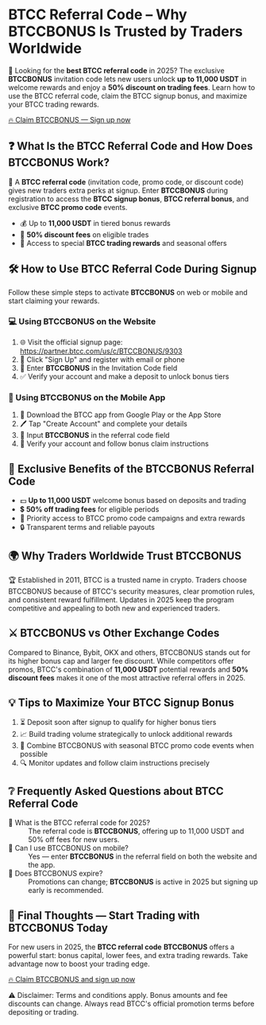 
<h1> BTCC Referral Code – Why BTCCBONUS Is Trusted by Traders Worldwide</h1>
<p>🚀 Looking for the <strong>best BTCC referral code</strong> in 2025? The exclusive <strong>BTCCBONUS</strong> invitation code lets new users unlock <strong>up to 11,000 USDT</strong> in welcome rewards and enjoy a <strong>50% discount on trading fees</strong>. Learn how to use the BTCC referral code, claim the BTCC signup bonus, and maximize your BTCC trading rewards.</p>
<p><a href="https://partner.btcc.com/us/c/BTCCBONUS/9303" target="_blank" rel="noopener">🔥 Claim BTCCBONUS — Sign up now</a></p>
<img src="https://images.mirror-media.xyz/publication-images/ZtB7-3bCngvqAaSj2tbVi.png?height=960&amp;width=1920" decoding="async" data-nimg="fill" class="css-xah9so" style="position: absolute; inset: 0px; box-sizing: border-box; padding: 0px; border: none; margin: auto; display: block; width: 0px; height: 0px; min-width: 100%; max-width: 100%; min-height: 100%; max-height: 100%;">
</header>
<main>
<section>
<h2>❓ What Is the BTCC Referral Code and How Does BTCCBONUS Work?</h2>
<p>🎁 A <strong>BTCC referral code</strong> (invitation code, promo code, or discount code) gives new traders extra perks at signup. Enter <strong>BTCCBONUS</strong> during registration to access the <strong>BTCC signup bonus</strong>, <strong>BTCC referral bonus</strong>, and exclusive <strong>BTCC promo code</strong> events.</p>
<ul>
<li>💰 Up to <strong>11,000 USDT</strong> in tiered bonus rewards</li>
<li>💸 <strong>50% discount fees</strong> on eligible trades</li>
<li>🎯 Access to special <strong>BTCC trading rewards</strong> and seasonal offers</li>
</ul>
</section>
<section>
<h2>🛠 How to Use BTCC Referral Code During Signup</h2>
<p>Follow these simple steps to activate <strong>BTCCBONUS</strong> on web or mobile and start claiming your rewards.</p>
<h3>💻 Using BTCCBONUS on the Website</h3>
<ol>
<li>🌐 Visit the official signup page: <a href="https://partner.btcc.com/us/c/BTCCBONUS/9303" target="_blank" rel="noopener">https://partner.btcc.com/us/c/BTCCBONUS/9303</a></li>
<li>📝 Click "Sign Up" and register with email or phone</li>
<li>🔑 Enter <strong>BTCCBONUS</strong> in the Invitation Code field</li>
<li>✅ Verify your account and make a deposit to unlock bonus tiers</li>
</ol>
<h3>📱 Using BTCCBONUS on the Mobile App</h3>
<ol>
<li>📲 Download the BTCC app from Google Play or the App Store</li>
<li>🖊 Tap "Create Account" and complete your details</li>
<li>🔑 Input <strong>BTCCBONUS</strong> in the referral code field</li>
<li>🎉 Verify your account and follow bonus claim instructions</li>
</ol>
</section>
<section>
<h2>🌟 Exclusive Benefits of the BTCCBONUS Referral Code</h2>
<ul>
<li>💵 <strong>Up to 11,000 USDT</strong> welcome bonus based on deposits and trading</li>
<li>💲 <strong>50% off trading fees</strong> for eligible periods</li>
<li>🎁 Priority access to BTCC promo code campaigns and extra rewards</li>
<li>🔒 Transparent terms and reliable payouts</li>
</ul>
</section>
<section>
<h2>🌍 Why Traders Worldwide Trust BTCCBONUS</h2>
<p>🏆 Established in 2011, BTCC is a trusted name in crypto. Traders choose BTCCBONUS because of BTCC's security measures, clear promotion rules, and consistent reward fulfillment. Updates in 2025 keep the program competitive and appealing to both new and experienced traders.</p>
</section>
<section>
<h2>⚔ BTCCBONUS vs Other Exchange Codes</h2>
<p>Compared to Binance, Bybit, OKX and others, BTCCBONUS stands out for its higher bonus cap and larger fee discount. While competitors offer promos, BTCC's combination of <strong>11,000 USDT</strong> potential rewards and <strong>50% discount fees</strong> makes it one of the most attractive referral offers in 2025.</p>
</section>
<section>
<h2>💡 Tips to Maximize Your BTCC Signup Bonus</h2>
<ol>
<li>⏳ Deposit soon after signup to qualify for higher bonus tiers</li>
<li>📈 Build trading volume strategically to unlock additional rewards</li>
<li>🎯 Combine BTCCBONUS with seasonal BTCC promo code events when possible</li>
<li>🔍 Monitor updates and follow claim instructions precisely</li>
</ol>
</section>
<section>
<h2>❔ Frequently Asked Questions about BTCC Referral Code</h2>
<dl>
<dt>🔹 What is the BTCC referral code for 2025?</dt>
<dd>The referral code is <strong>BTCCBONUS</strong>, offering up to 11,000 USDT and 50% off fees for new users.</dd>
<dt>🔹 Can I use BTCCBONUS on mobile?</dt>
<dd>Yes — enter <strong>BTCCBONUS</strong> in the referral field on both the website and the app.</dd>
<dt>🔹 Does BTCCBONUS expire?</dt>
<dd>Promotions can change; <strong>BTCCBONUS</strong> is active in 2025 but signing up early is recommended.</dd>
</dl>
</section>
<section>
<h2>🚀 Final Thoughts — Start Trading with BTCCBONUS Today</h2>
<p>For new users in 2025, the <strong>BTCC referral code</strong> <strong>BTCCBONUS</strong> offers a powerful start: bonus capital, lower fees, and extra trading rewards. Take advantage now to boost your trading edge.</p>
<p><a href="https://partner.btcc.com/us/c/BTCCBONUS/9303" target="_blank" rel="noopener">🔥 Claim BTCCBONUS and sign up now</a></p>
</section>
</main>
<footer>
<p>⚠ Disclaimer: Terms and conditions apply. Bonus amounts and fee discounts can change. Always read BTCC's official promotion terms before depositing or trading.</p>
</footer>
</body>
</html>
